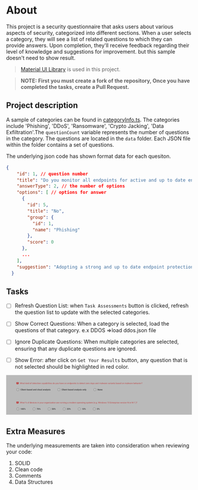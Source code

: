 # About

This project is a security questionnaire that asks users about various aspects of security, categorized into different sections. When a user selects a category, they will see a list of related questions to which they can provide answers. Upon completion, they'll receive feedback regarding their level of knowledge and suggestions for improvement. but this sample doesn't  need to show result.

> [Material UI Library](https://mui.com/) is used in this project.

> **NOTE: First you must create a fork of the repository, Once you have completed the tasks, create a Pull Request.**

## Project description

A sample of categories can be found in [categoryInfo.ts](./src/context/categoryInfo.ts). The categories include 'Phishing', 'DDoS', 'Ransomware', 'Crypto Jacking', 'Data Exfiltration'.The `questionCount` variable represents the number of questions in the category. The questions are located in the `data` folder. Each JSON file within the folder contains a set of questions.

The underlying json code has shown format data for each quesiton.

```json
{
    "id": 1, // question number
    "title": "Do you monitor all endpoints for active and up to date endpoint protection (AntiVirus)?", //  question
    "answerType": 2, // the number of options
    "options": [ // options for answer
      {
        "id": 5,
        "title": "No",
        "group": {
          "id": 1,
          "name": "Phishing"
        },
        "score": 0
      },
      ...
    ],
    "suggestion": "Adopting a strong and up to date endpoint protection policy is ..." // security suggestion
  }
```

## Tasks

- [ ] Refresh Question List: when `Task Assessments` button is clicked, refresh the question list to update with the selected categories.

- [ ] Show Correct Questions: When a category is selected, load the questions of that category. e.x DDOS =>load ddos.json file

- [ ] Ignore Duplicate Questions: When multiple categories are selected, ensuring that any duplicate questions are ignored.

- [ ] Show Error: after click on `Get Your Results` button, any question that is not selected should be highlighted in red color.

![error](./error.png)

## Extra Measures

The underlying measurements are taken into consideration when reviewing your code:

1. SOLID
2. Clean code
3. Comments
4. Data Structures
